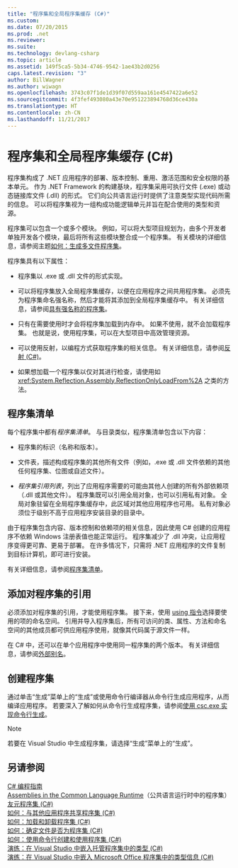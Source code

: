 ```yaml
---
title: "程序集和全局程序集缓存 (C#)"
ms.custom: 
ms.date: 07/20/2015
ms.prod: .net
ms.reviewer: 
ms.suite: 
ms.technology: devlang-csharp
ms.topic: article
ms.assetid: 149f5ca5-5b34-4746-9542-1ae43b2d0256
caps.latest.revision: "3"
author: BillWagner
ms.author: wiwagn
ms.openlocfilehash: 3743c07f1de1d39f07d559aa161e4547422a6e52
ms.sourcegitcommit: 4f3fef493080a43e70e951223894768d36ce430a
ms.translationtype: HT
ms.contentlocale: zh-CN
ms.lasthandoff: 11/21/2017
---
```

# <a name="assemblies-and-the-global-assembly-cache-c"></a>程序集和全局程序集缓存 (C#)
程序集构成了 .NET 应用程序的部署、版本控制、重用、激活范围和安全权限的基本单元。 作为 .NET Framework 的构建基块，程序集采用可执行文件 (.exe) 或动态链接库文件 (.dll) 的形式。 它们向公共语言运行时提供了注意类型实现代码所需的信息。 可以将程序集视为一组构成功能逻辑单元并旨在配合使用的类型和资源。  
  
 程序集可以包含一个或多个模块。 例如，可以将大型项目规划为，由多个开发者单独开发各个模块，最后将所有这些模块整合成一个程序集。 有关模块的详细信息，请参阅主题[如何：生成多文件程序集](https://msdn.microsoft.com/library/226t7yxe)。  
  
 程序集具有以下属性：  
  
-   程序集以 .exe 或 .dll 文件的形式实现。  
  
-   可以将程序集放入全局程序集缓存，以便在应用程序之间共用程序集。 必须先为程序集命名强名称，然后才能将其添加到全局程序集缓存中。 有关详细信息，请参阅[具有强名称的程序集](https://msdn.microsoft.com/library/wd40t7ad)。  
  
-   只有在需要使用时才会将程序集加载到内存中。 如果不使用，就不会加载程序集。 也就是说，使用程序集，可以在大型项目中高效管理资源。  
  
-   可以使用反射，以编程方式获取程序集的相关信息。 有关详细信息，请参阅[反射 (C#)](../../../../csharp/programming-guide/concepts/reflection.md)。  
  
-   如果想加载一个程序集以仅对其进行检查，请使用如 <xref:System.Reflection.Assembly.ReflectionOnlyLoadFrom%2A> 之类的方法。  
  
## <a name="assembly-manifest"></a>程序集清单  
 每个程序集中都有*程序集清单*。 与目录类似，程序集清单包含以下内容：  
  
-   程序集的标识（名称和版本）。  
  
-   文件表，描述构成程序集的其他所有文件（例如，.exe 或 .dll 文件依赖的其他任何程序集、位图或自述文件）。  
  
-   *程序集引用列表*，列出了应用程序需要的可能由其他人创建的所有外部依赖项（.dll 或其他文件）。 程序集既可以引用全局对象，也可以引用私有对象。 全局对象驻留在全局程序集缓存中，此区域对其他应用程序也可用。 私有对象必须位于级别不高于应用程序安装目录的目录中。  
  
 由于程序集包含内容、版本控制和依赖项的相关信息，因此使用 C# 创建的应用程序不依赖 Windows 注册表值也能正常运行。 程序集减少了 .dll 冲突，让应用程序变得更可靠、更易于部署。 在许多情况下，只需将 .NET 应用程序的文件复制到目标计算机，即可进行安装。  
  
 有关详细信息，请参阅[程序集清单](https://msdn.microsoft.com/library/1w45z383)。  
  
## <a name="adding-a-reference-to-an-assembly"></a>添加对程序集的引用  
 必须添加对程序集的引用，才能使用程序集。 接下来，使用 [using 指令](../../../../csharp/language-reference/keywords/using-directive.md)选择要使用的项的命名空间。 引用并导入程序集后，所有可访问的类、属性、方法和命名空间的其他成员都可供应用程序使用，就像其代码属于源文件一样。  
  
 在 C# 中，还可以在单个应用程序中使用同一程序集的两个版本。 有关详细信息，请参阅[外部别名](../../../../csharp/language-reference/keywords/extern-alias.md)。  
  
## <a name="creating-an-assembly"></a>创建程序集  
 通过单击“生成”菜单上的“生成”或使用命令行编译器从命令行生成应用程序，从而编译应用程序。 若要深入了解如何从命令行生成程序集，请参阅[使用 csc.exe 实现命令行生成](../../../../csharp/language-reference/compiler-options/command-line-building-with-csc-exe.md)。  
  
> [!NOTE]
>  若要在 Visual Studio 中生成程序集，请选择“生成”菜单上的“生成”。  
  
## <a name="see-also"></a>另请参阅  
 [C# 编程指南](../../../../csharp/programming-guide/index.md)  
 [Assemblies in the Common Language Runtime](https://msdn.microsoft.com/library/k3677y81)（公共语言运行时中的程序集）  
 [友元程序集 (C#)](friend-assemblies.md)  
 [如何：与其他应用程序共享程序集 (C#)](how-to-share-an-assembly-with-other-applications.md)  
 [如何：加载和卸载程序集 (C#)](how-to-load-and-unload-assemblies.md)  
 [如何：确定文件是否为程序集 (C#)](how-to-determine-if-a-file-is-an-assembly.md)  
 [如何：使用命令行创建和使用程序集 (C#)](how-to-create-and-use-assemblies-using-the-command-line.md)  
 [演练：在 Visual Studio 中嵌入托管程序集中的类型 (C#)](walkthrough-embedding-types-from-managed-assemblies-in-visual-studio.md)  
 [演练：在 Visual Studio 中嵌入 Microsoft Office 程序集中的类型信息 (C#)](walkthrough-embedding-type-information-from-microsoft-office-assemblies.md)
